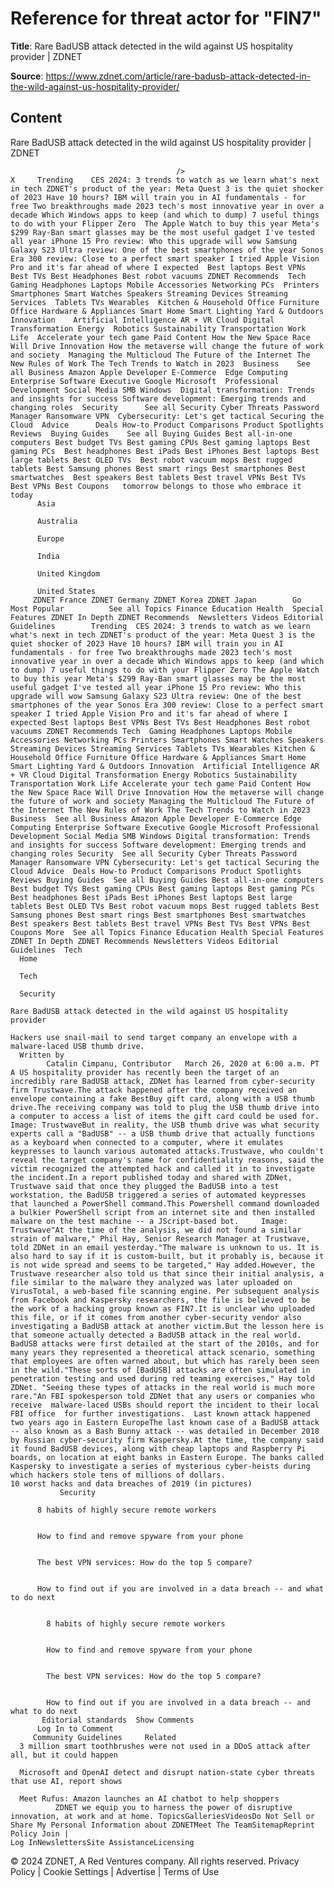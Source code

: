 # Reference for threat actor for "FIN7"

**Title**: Rare BadUSB attack detected in the wild against US hospitality provider | ZDNET

**Source**: https://www.zdnet.com/article/rare-badusb-attack-detected-in-the-wild-against-us-hospitality-provider/

## Content




Rare BadUSB attack detected in the wild against US hospitality provider | ZDNET


                                         />                                                                                                                                                                                                     X     Trending    CES 2024: 3 trends to watch as we learn what's next in tech ZDNET's product of the year: Meta Quest 3 is the quiet shocker of 2023 Have 10 hours? IBM will train you in AI fundamentals - for free Two breakthroughs made 2023 tech's most innovative year in over a decade Which Windows apps to keep (and which to dump) 7 useful things to do with your Flipper Zero  The Apple Watch to buy this year Meta's $299 Ray-Ban smart glasses may be the most useful gadget I've tested all year iPhone 15 Pro review: Who this upgrade will wow Samsung Galaxy S23 Ultra review: One of the best smartphones of the year Sonos Era 300 review: Close to a perfect smart speaker I tried Apple Vision Pro and it's far ahead of where I expected  Best laptops Best VPNs Best TVs Best Headphones Best robot vacuums ZDNET Recommends  Tech    Gaming Headphones Laptops Mobile Accessories Networking PCs  Printers Smartphones Smart Watches Speakers Streaming Devices Streaming Services  Tablets TVs Wearables  Kitchen & Household Office Furniture Office Hardware & Appliances Smart Home Smart Lighting Yard & Outdoors  Innovation    Artificial Intelligence AR + VR Cloud Digital Transformation Energy  Robotics Sustainability Transportation Work Life  Accelerate your tech game Paid Content How the New Space Race Will Drive Innovation How the metaverse will change the future of work and society  Managing the Multicloud The Future of the Internet The New Rules of Work The Tech Trends to Watch in 2023  Business    See all Business Amazon Apple Developer E-Commerce  Edge Computing Enterprise Software Executive Google Microsoft  Professional Development Social Media SMB Windows  Digital transformation: Trends and insights for success Software development: Emerging trends and changing roles  Security      See all Security Cyber Threats Password Manager Ransomware VPN  Cybersecurity: Let's get tactical Securing the Cloud  Advice      Deals How-to Product Comparisons Product Spotlights Reviews  Buying Guides    See all Buying Guides Best all-in-one computers Best budget TVs Best gaming CPUs Best gaming laptops Best gaming PCs  Best headphones Best iPads Best iPhones Best laptops Best large tablets Best OLED TVs  Best robot vacuum mops Best rugged tablets Best Samsung phones Best smart rings Best smartphones Best smartwatches  Best speakers Best tablets Best travel VPNs Best TVs Best VPNs Best Coupons   tomorrow belongs to those who embrace it today       
          Asia
        
          Australia
        
          Europe
        
          India
        
          United Kingdom
        
          United States
         ZDNET France ZDNET Germany ZDNET Korea ZDNET Japan        Go  Most Popular          See all Topics Finance Education Health  Special Features ZDNET In Depth ZDNET Recommends  Newsletters Videos Editorial Guidelines        Trending  CES 2024: 3 trends to watch as we learn what's next in tech ZDNET's product of the year: Meta Quest 3 is the quiet shocker of 2023 Have 10 hours? IBM will train you in AI fundamentals - for free Two breakthroughs made 2023 tech's most innovative year in over a decade Which Windows apps to keep (and which to dump) 7 useful things to do with your Flipper Zero The Apple Watch to buy this year Meta's $299 Ray-Ban smart glasses may be the most useful gadget I've tested all year iPhone 15 Pro review: Who this upgrade will wow Samsung Galaxy S23 Ultra review: One of the best smartphones of the year Sonos Era 300 review: Close to a perfect smart speaker I tried Apple Vision Pro and it's far ahead of where I expected Best laptops Best VPNs Best TVs Best Headphones Best robot vacuums ZDNET Recommends Tech  Gaming Headphones Laptops Mobile Accessories Networking PCs Printers Smartphones Smart Watches Speakers Streaming Devices Streaming Services Tablets TVs Wearables Kitchen & Household Office Furniture Office Hardware & Appliances Smart Home Smart Lighting Yard & Outdoors Innovation  Artificial Intelligence AR + VR Cloud Digital Transformation Energy Robotics Sustainability Transportation Work Life Accelerate your tech game Paid Content How the New Space Race Will Drive Innovation How the metaverse will change the future of work and society Managing the Multicloud The Future of the Internet The New Rules of Work The Tech Trends to Watch in 2023 Business  See all Business Amazon Apple Developer E-Commerce Edge Computing Enterprise Software Executive Google Microsoft Professional Development Social Media SMB Windows Digital transformation: Trends and insights for success Software development: Emerging trends and changing roles Security  See all Security Cyber Threats Password Manager Ransomware VPN Cybersecurity: Let's get tactical Securing the Cloud Advice  Deals How-to Product Comparisons Product Spotlights Reviews Buying Guides  See all Buying Guides Best all-in-one computers Best budget TVs Best gaming CPUs Best gaming laptops Best gaming PCs Best headphones Best iPads Best iPhones Best laptops Best large tablets Best OLED TVs Best robot vacuum mops Best rugged tablets Best Samsung phones Best smart rings Best smartphones Best smartwatches Best speakers Best tablets Best travel VPNs Best TVs Best VPNs Best Coupons More  See all Topics Finance Education Health Special Features ZDNET In Depth ZDNET Recommends Newsletters Videos Editorial Guidelines  Tech     
      Home
    
      Tech
    
      Security
      
    Rare BadUSB attack detected in the wild against US hospitality provider
   
    Hackers use snail-mail to send target company an envelope with a malware-laced USB thumb drive.
      Written by 
            Catalin Cimpanu, Contributor   March 26, 2020 at 6:00 a.m. PT                      A US hospitality provider has recently been the target of an incredibly rare BadUSB attack, ZDNet has learned from cyber-security firm Trustwave.The attack happened after the company received an envelope containing a fake BestBuy gift card, along with a USB thumb drive.The receiving company was told to plug the USB thumb drive into a computer to access a list of items the gift card could be used for.     Image: TrustwaveBut in reality, the USB thumb drive was what security experts call a "BadUSB" -- a USB thumb drive that actually functions as a keyboard when connected to a computer, where it emulates keypresses to launch various automated attacks.Trustwave, who couldn't reveal the target company's name for confidentiality reasons, said the victim recognized the attempted hack and called it in to investigate the incident.In a report published today and shared with ZDNet, Trustwave said that once they plugged the BadUSB into a test workstation, the BadUSB triggered a series of automated keypresses that launched a PowerShell command.This Powershell command downloaded a bulkier PowerShell script from an internet site and then installed malware on the test machine -- a JScript-based bot.     Image: Trustwave"At the time of the analysis, we did not found a similar strain of malware," Phil Hay, Senior Research Manager at Trustwave, told ZDNet in an email yesterday."The malware is unknown to us. It is also hard to say if it is custom-built, but it probably is, because it is not wide spread and seems to be targeted," Hay added.However, the Trustwave researcher also told us that since their initial analysis, a file similar to the malware they analyzed was later uploaded on VirusTotal, a web-based file scanning engine. Per subsequent analysis from Facebook and Kaspersky researchers, the file is believed to be the work of a hacking group known as FIN7.It is unclear who uploaded this file, or if it comes from another cyber-security vendor also investigating a BadUSB attack at another victim.But the lesson here is that someone actually detected a BadUSB attack in the real world. BadUSB attacks were first detailed at the start of the 2010s, and for many years they represented a theoretical attack scenario, something that employees are often warned about, but which has rarely been seen in the wild."These sorts of [BadUSB] attacks are often simulated in penetration testing and used during red teaming exercises," Hay told ZDNet. "Seeing these types of attacks in the real world is much more rare."An FBI spokesperson told ZDNet that any users or companies who receive  malware-laced USBs should report the incident to their local FBI office  for further investigations.  Last known attack happened two years ago in Eastern EuropeThe last known case of a BadUSB attack -- also known as a Bash Bunny attack -- was detailed in December 2018 by Russian cyber-security firm Kaspersky.At the time, the company said it found BadUSB devices, along with cheap laptops and Raspberry Pi boards, on location at eight banks in Eastern Europe. The banks called Kaspersky to investigate a series of mysterious cyber-heists during which hackers stole tens of millions of dollars.
    10 worst hacks and data breaches of 2019 (in pictures)
               Security    

          8 habits of highly secure remote workers
         

          How to find and remove spyware from your phone
         

          The best VPN services: How do the top 5 compare?
         

          How to find out if you are involved in a data breach -- and what to do next
            

            8 habits of highly secure remote workers
           

            How to find and remove spyware from your phone
           

            The best VPN services: How do the top 5 compare?
           

            How to find out if you are involved in a data breach -- and what to do next
           Editorial standards  Show Comments  
          Log In to Comment
         Community Guidelines     Related   
      3 million smart toothbrushes were not used in a DDoS attack after all, but it could happen
      
      Microsoft and OpenAI detect and disrupt nation-state cyber threats that use AI, report shows
      
      Meet Rufus: Amazon launches an AI chatbot to help shoppers
              ZDNET we equip you to harness the power of disruptive innovation, at work and at home. TopicsGalleriesVideosDo Not Sell or Share My Personal Information about ZDNETMeet The TeamSitemapReprint Policy Join |
    Log InNewslettersSite AssistanceLicensing     
  © 2024 ZDNET, A Red Ventures company. All rights reserved.
 Privacy Policy |
  Cookie Settings |
  Advertise |
  Terms of Use 


